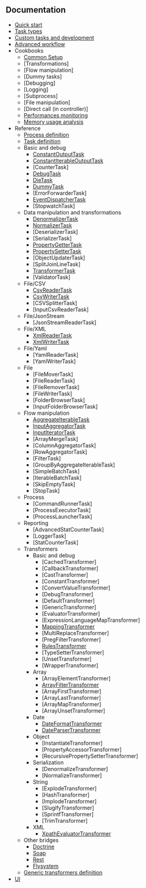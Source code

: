 ## Documentation

- [Quick start](01-quick_start.md)
- [Task types](02-task_types.md)
- [Custom tasks and development](03-custom_tasks.md)
- [Advanced workflow](04-advanced_workflow.md)
- Cookbooks
    - [Common Setup](cookbooks/01-common_setup.md)
    - [Transformations]
    - [Flow manipulation]
    - [Dummy tasks]
    - [Debugging]
    - [Logging]
    - [Subprocess]
    - [File manipulation]
    - [Direct call (in controller)]
    - [Performances monitoring](cookbooks/performances_monitoring.md)
    - [Memory usage analysis](cookbooks/memory_usage_graph.md)
- Reference
    - [Process definition](reference/01-process_definition.md)
    - [Task definition](reference/02-task_definition.md)
    - Basic and debug
        - [ConstantOutputTask](reference/tasks/constant_output_task.md)
        - [ConstantIterableOutputTask](reference/tasks/constant_iterable_output_task.md)
        - [CounterTask]
        - [DebugTask](reference/tasks/debug_task.md)
        - [DieTask](reference/tasks/die_task.md)
        - [DummyTask](reference/tasks/dummy_task.md)
        - [ErrorForwarderTask]
        - [EventDispatcherTask](reference/tasks/event_dispatcher_task.md)
        - [StopwatchTask]
    - Data manipulation and transformations
        - [DenormalizerTask](reference/tasks/denormalizer_task.md)
        - [NormalizerTask](reference/tasks/normalizer_task.md)
        - [DeserializerTask]
        - [SerializerTask]
        - [PropertyGetterTask](reference/tasks/property_getter_task.md)
        - [PropertySetterTask](reference/tasks/property_setter_task.md)
        - [ObjectUpdaterTask]
        - [SplitJoinLineTask]
        - [TransformerTask](reference/tasks/transformer_task.md)
        - [ValidatorTask]
    - File/CSV
        - [CsvReaderTask](reference/tasks/csv_reader_task.md)
        - [CsvWriterTask](reference/tasks/csv_writer_task.md)
        - [CSVSplitterTask]
        - [InputCsvReaderTask]
    - File/JsonStream
        - [JsonStreamReaderTask]
    - File/XML
        - [XmlReaderTask](reference/tasks/xml_reader_task.md)
        - [XmlWriterTask](reference/tasks/xml_writer_task.md)
    - File/Yaml
        - [YamlReaderTask]
        - [YamlWriterTask]
    - File
        - [FileMoverTask]
        - [FileReaderTask]
        - [FileRemoverTask]
        - [FileWriterTask]
        - [FolderBrowserTask]
        - [InputFolderBrowserTask]
    - Flow manipulation
        - [AggregateIterableTask](reference/tasks/aggregate_iterable_task.md)
        - [InputAggregatorTask](reference/tasks/input_aggregator_task.md)
        - [InputIteratorTask](reference/tasks/input_iterator_task.md)
        - [ArrayMergeTask]
        - [ColumnAggregatorTask]
        - [RowAggregatorTask]
        - [FilterTask]
        - [GroupByAggregateIterableTask]
        - [SimpleBatchTask]
        - [IterableBatchTask]
        - [SkipEmptyTask]
        - [StopTask]
    - Process
        - [CommandRunnerTask]
        - [ProcessExecutorTask]
        - [ProcessLauncherTask]
    - Reporting
        - [AdvancedStatCounterTask]
        - [LoggerTask]
        - [StatCounterTask]
    - Transformers
        - Basic and debug
            - [CachedTransformer]
            - [CallbackTransformer]
            - [CastTransformer]
            - [ConstantTransformer]
            - [ConvertValueTransformer]
            - [DebugTransformer]
            - [DefaultTransformer]
            - [GenericTransformer]
            - [EvaluatorTransformer]
            - [ExpressionLanguageMapTransformer]
            - [MappingTransformer](reference/transformers/mapping_transformer.md)
            - [MultiReplaceTransformer]
            - [PregFilterTransformer]
            - [RulesTransformer](reference/transformers/rules_transformer.md)
            - [TypeSetterTransformer]
            - [UnsetTransformer]
            - [WrapperTransformer]
        - Array
            - [ArrayElementTransformer]
            - [ArrayFilterTransformer](reference/transformers/array_filter_transformer.md)
            - [ArrayFirstTransformer]
            - [ArrayLastTransformer]
            - [ArrayMapTransformer]
            - [ArrayUnsetTransformer]
        - Date
            - [DateFormatTransformer](reference/transformers/date_format.md)
            - [DateParserTransformer](reference/transformers/date_parser.md)
        - Object
            - [InstantiateTransformer]
            - [PropertyAccessorTransformer]
            - [RecursivePropertySetterTransformer]
        - Serialization
            - [DenormalizeTransformer]
            - [NormalizeTransformer]
        - String
            - [ExplodeTransformer]
            - [HashTransformer]
            - [ImplodeTransformer]
            - [SlugifyTransformer]
            - [SprintfTransformer]
            - [TrimTransformer]
        - XML
            - [XpathEvaluatorTransformer](reference/transformers/xpath_evaluator.md)
    - Other bridges
        - [Doctrine](https://github.com/cleverage/doctrine-process-bundle)
        - [Soap](https://github.com/cleverage/soap-process-bundle)
        - [Rest](https://github.com/cleverage/rest-process-bundle)
        - [Flysystem](https://github.com/cleverage/flysystem-process-bundle)
    - [Generic transformers definition](reference/03-generic_transformers_definition.md)
- [UI](https://github.com/cleverage/ui-process-bundle)
